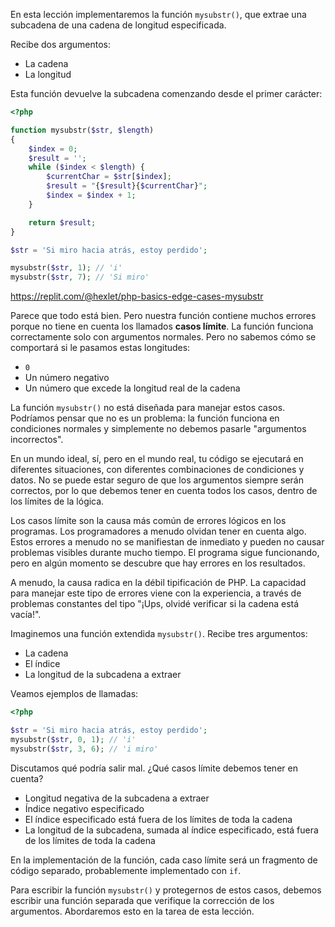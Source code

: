 En esta lección implementaremos la función `mysubstr()`, que extrae una subcadena de una cadena de longitud especificada.

Recibe dos argumentos:

* La cadena
* La longitud

Esta función devuelve la subcadena comenzando desde el primer carácter:

```php
<?php

function mysubstr($str, $length)
{
    $index = 0;
    $result = '';
    while ($index < $length) {
        $currentChar = $str[$index];
        $result = "{$result}{$currentChar}";
        $index = $index + 1;
    }

    return $result;
}

$str = 'Si miro hacia atrás, estoy perdido';

mysubstr($str, 1); // 'i'
mysubstr($str, 7); // 'Si miro'
```

https://replit.com/@hexlet/php-basics-edge-cases-mysubstr

Parece que todo está bien. Pero nuestra función contiene muchos errores porque no tiene en cuenta los llamados **casos límite**. La función funciona correctamente solo con argumentos normales. Pero no sabemos cómo se comportará si le pasamos estas longitudes:

* `0`
* Un número negativo
* Un número que excede la longitud real de la cadena

La función `mysubstr()` no está diseñada para manejar estos casos. Podríamos pensar que no es un problema: la función funciona en condiciones normales y simplemente no debemos pasarle "argumentos incorrectos".

En un mundo ideal, sí, pero en el mundo real, tu código se ejecutará en diferentes situaciones, con diferentes combinaciones de condiciones y datos. No se puede estar seguro de que los argumentos siempre serán correctos, por lo que debemos tener en cuenta todos los casos, dentro de los límites de la lógica.

Los casos límite son la causa más común de errores lógicos en los programas. Los programadores a menudo olvidan tener en cuenta algo. Estos errores a menudo no se manifiestan de inmediato y pueden no causar problemas visibles durante mucho tiempo. El programa sigue funcionando, pero en algún momento se descubre que hay errores en los resultados.

A menudo, la causa radica en la débil tipificación de PHP. La capacidad para manejar este tipo de errores viene con la experiencia, a través de problemas constantes del tipo "¡Ups, olvidé verificar si la cadena está vacía!".

Imaginemos una función extendida `mysubstr()`. Recibe tres argumentos:

* La cadena
* El índice
* La longitud de la subcadena a extraer

Veamos ejemplos de llamadas:

```php
<?php

$str = 'Si miro hacia atrás, estoy perdido';
mysubstr($str, 0, 1); // 'i'
mysubstr($str, 3, 6); // 'i miro'
```

Discutamos qué podría salir mal. ¿Qué casos límite debemos tener en cuenta?

* Longitud negativa de la subcadena a extraer
* Índice negativo especificado
* El índice especificado está fuera de los límites de toda la cadena
* La longitud de la subcadena, sumada al índice especificado, está fuera de los límites de toda la cadena

En la implementación de la función, cada caso límite será un fragmento de código separado, probablemente implementado con `if`.

Para escribir la función `mysubstr()` y protegernos de estos casos, debemos escribir una función separada que verifique la corrección de los argumentos. Abordaremos esto en la tarea de esta lección.
